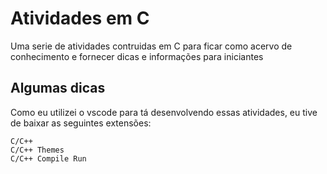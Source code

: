 # Atividades em C

Uma serie de atividades contruidas em C para ficar como acervo de conhecimento e fornecer dicas e informações para iniciantes

## Algumas dicas

Como eu utilizei o vscode para tá desenvolvendo essas atividades, eu tive de baixar as seguintes extensões:
```
C/C++
C/C++ Themes
C/C++ Compile Run
```
